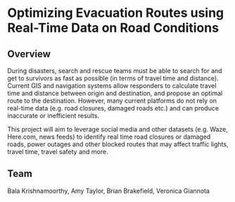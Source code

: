 # Optimizing Evacuation Routes using Real-Time Data on Road Conditions

## Overview

During disasters, search and rescue teams must be able to search for and get to survivors as fast as possible (in terms of travel time and distance). Current GIS and navigation systems allow responders to calculate travel time and distance between origin and destination, and propose an optimal route to the destination. However, many current platforms do not rely on real-time data (e.g. road closures, damaged roads etc.) and can produce inaccurate or inefficient results.

This project will aim to leverage social media and other datasets (e.g. Waze, Here.com, news feeds) to identify real time road closures or damaged roads, power outages and other blocked routes that may affect traffic lights, travel time, travel safety and more.

## Team
Bala Krishnamoorthy, Amy Taylor, Brian Brakefield, Veronica Giannota
